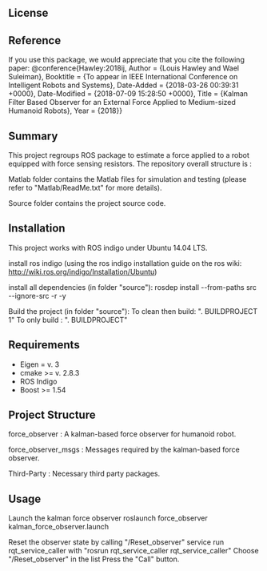 ## License

## Reference

If you use this package, we would appreciate that you cite the following paper:
@conference{Hawley:2018ij,
Author = {Louis Hawley and Wael Suleiman},
Booktitle = {To appear in IEEE International Conference on Intelligent Robots and Systems},
Date-Added = {2018-03-26 00:39:31 +0000},
Date-Modified = {2018-07-09 15:28:50 +0000},
Title = {Kalman Filter Based Observer for an External Force Applied to Medium-sized Humanoid Robots},
Year = {2018}}

## Summary

This project regroups ROS package to estimate a force applied to a robot equipped with force sensing resistors. 
The repository overall structure is :

Matlab folder contains the Matlab files for simulation and testing (please refer to "Matlab/ReadMe.txt" for more details).

Source folder contains the project source code.

## Installation

This project works with ROS indigo under Ubuntu 14.04 LTS.

install ros indigo (using the ros indigo installation guide on the ros wiki: http://wiki.ros.org/indigo/Installation/Ubuntu)
	
install all dependencies (in folder "source"):
	rosdep install --from-paths src --ignore-src -r -y
	
Build the project (in folder "source"):
    To clean then build:  ". BUILDPROJECT 1"
    To only build :       ". BUILDPROJECT"

## Requirements

* Eigen  = v. 3
* cmake >= v. 2.8.3
* ROS Indigo
* Boost >= 1.54

## Project Structure
	
force_observer : A kalman-based force observer for humanoid robot.

force_observer_msgs : Messages required by the kalman-based force observer.

Third-Party : Necessary third party packages.

## Usage

Launch the kalman force observer
    roslaunch force_observer kalman_force_observer.launch

Reset the observer state by calling "/Reset_observer" service
    run rqt_service_caller with "rosrun rqt_service_caller rqt_service_caller"
    Choose "/Reset_observer" in the list
    Press the "Call" button.
